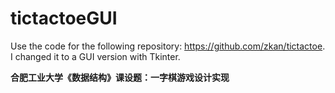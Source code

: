 # tictactoeGUI
Use the code for the following repository: https://github.com/zkan/tictactoe.
I changed it to a GUI version with Tkinter.

 **合肥工业大学《数据结构》课设题：一字棋游戏设计实现**
